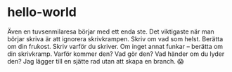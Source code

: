 # hello-world
Även en tuvsenmilaresa börjar med ett enda ste.
Det viktigaste när man börjar skriva är att ignorera skrivkrampen. Skriv om vad som helst.
Berätta om din frukost. Skriv varför du skriver.
Om inget annat funkar – berätta om din skrivkramp. Varför kommer den? Vad gör den? Vad händer om du lyder den?
Jag lägger till en sjätte rad utan att skapa en branch. 😱
